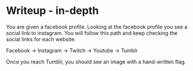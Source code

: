 # Writeup - in-depth

You are given a facebook profile. Looking at the facebook profile you see a social link to instagram. You will follow this path and keep checking the social links for each website.

Facebook -> Instagram -> Twitch -> Youtube -> Tumblr

Once you reach Tumblr, you should see an image with a hand-written flag.
